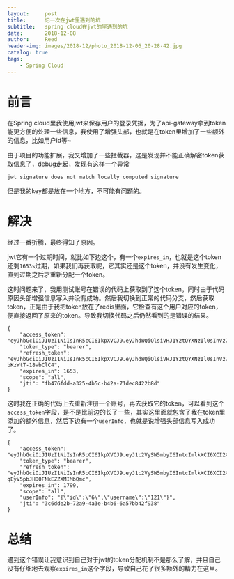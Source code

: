 ```yaml
---
layout:     post
title:      记一次在jwt里遇到的坑
subtitle:   spring cloud在jwt的里遇到的坑
date:       2018-12-08
author:     Reed
header-img: images/2018-12/photo_2018-12-06_20-28-42.jpg
catalog: true
tags:
    - Spring Cloud
---
```

# 前言
在Spring cloud里我使用jwt来保存用户的登录凭据，为了api-gateway拿到token能更方便的处理一些信息，我使用了增强头部，也就是在token里增加了一些额外的信息，比如用户id等~

由于项目的功能扩展，我又增加了一些拦截器，这是发现并不能正确解密token获取信息了，debug走起，发现有这样一个异常
```
jwt signature does not match locally computed signature
```
但是我的key都是放在一个地方，不可能有问题的。
# 解决
经过一番折腾，最终得知了原因。

jwt它有一个过期时间，就比如下边这个，有一个`expires_in`，也就是这个token还剩`1653s`过期，如果我们再获取呢，它其实还是这个token，并没有发生变化，直到过期之后才重新分配一个token。

这时问题来了，我用测试账号在错误的代码上获取到了这个token，同时由于代码原因头部增强信息写入并没有成功。然后我切换到正常的代码分支，然后获取token，正是由于我把token放在了redis里面，它检查有这个用户对应的token，便直接返回了原来的token。导致我切换代码之后仍然看到的是错误的结果。
```
{
    "access_token": "eyJhbGciOiJIUzI1NiIsInR5cCI6IkpXVCJ9.eyJhdWQiOlsiVHJ1Y2tQYXNzIl0sInVzZXJfbmFtZSI6IjExMSIsInNjb3BlIjpbImFsbCJdLCJleHAiOjE1NDQyMzg5MzIsImF1dGhvcml0aWVzIjpbIlVTRVIiXSwianRpIjoiZmI0NzZmZGQtYTMyNS00YjVjLWI0MmEtNzFkZWM4NDIyYjhkIiwiY2xpZW50X2lkIjoid2ViIn0.rXNUc0hOmYKKZW4Kdwk7Xiy7HEYYkqkzm7UeN1wDe5A",
    "token_type": "bearer",
    "refresh_token": "eyJhbGciOiJIUzI1NiIsInR5cCI6IkpXVCJ9.eyJhdWQiOlsiVHJ1Y2tQYXNzIl0sInVzZXJfbmFtZSI6IjExMSIsInNjb3BlIjpbImFsbCJdLCJhdGkiOiJmYjQ3NmZkZC1hMzI1LTRiNWMtYjQyYS03MWRlYzg0MjJiOGQiLCJleHAiOjE1NDY4MjkxMzIsImF1dGhvcml0aWVzIjpbIlVTRVIiXSwianRpIjoiNWMzYjllZWEtMjE4OC00NzM3LTg1MWItNzM3MGFhM2EyYzk5IiwiY2xpZW50X2lkIjoid2ViIn0.-0cab5fDSevIDyobSsi5e1vFNh1-bKzWtT-18wbClC4",
    "expires_in": 1653,
    "scope": "all",
    "jti": "fb476fdd-a325-4b5c-b42a-71dec8422b8d"
}
```
这时我在正确的代码上去重新注册一个账号，再去获取它的token，可以看到这个`access_token`字段，是不是比前边的长了一些，其实这里面就包含了我在token里添加的额外信息，然后下边有一个`userInfo`，也就是说增强头部信息写入成功了。
```
{
    "access_token": "eyJhbGciOiJIUzI1NiIsInR5cCI6IkpXVCJ9.eyJ1c2VySW5mbyI6IntcImlkXCI6XCI2XCIsXCJ1c2VybmFtZVwiOlwiMTIxXCJ9IiwiYXVkIjpbIlRydWNrUGFzcyJdLCJ1c2VyX25hbWUiOiIxMjEiLCJzY29wZSI6WyJhbGwiXSwiZXhwIjoxNTQ0MjM5NzQ3LCJhdXRob3JpdGllcyI6WyJtYW5hZ2VyIiwiYWRtaW4iXSwianRpIjoiM2M2ZGRlMmItNzJhOS00YTNlLWI0YjYtNmE1N2JiNDJmOTM4IiwiY2xpZW50X2lkIjoid2ViIn0.5_UbkJgQlAGvW9GsTuE1KkxIrz5EnIZf2VE5_lqHBv0",
    "token_type": "bearer",
    "refresh_token": "eyJhbGciOiJIUzI1NiIsInR5cCI6IkpXVCJ9.eyJ1c2VySW5mbyI6IntcImlkXCI6XCI2XCIsXCJ1c2VybmFtZVwiOlwiMTIxXCJ9IiwiYXVkIjpbIlRydWNrUGFzcyJdLCJ1c2VyX25hbWUiOiIxMjEiLCJzY29wZSI6WyJhbGwiXSwiYXRpIjoiM2M2ZGRlMmItNzJhOS00YTNlLWI0YjYtNmE1N2JiNDJmOTM4IiwiZXhwIjoxNTQ2ODI5OTQ3LCJhdXRob3JpdGllcyI6WyJtYW5hZ2VyIiwiYWRtaW4iXSwianRpIjoiZjU4Yjg5MzUtZmUyZC00NmY3LTk4ZjYtNTJkOThkMGRlZTE3IiwiY2xpZW50X2lkIjoid2ViIn0.is4jR1tMJXWVOg8bh-qEyV5pbJHD0FNkEZZXMIMbQmc",
    "expires_in": 1799,
    "scope": "all",
    "userInfo": "{\"id\":\"6\",\"username\":\"121\"}",
    "jti": "3c6dde2b-72a9-4a3e-b4b6-6a57bb42f938"
}
```
# 总结

遇到这个错误让我意识到自己对于jwt的token分配机制不是那么了解，并且自己没有仔细地去观察`expires_in`这个字段，导致自己花了很多额外的精力在这里。